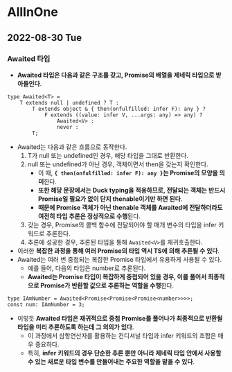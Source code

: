 # AllInOne
## 2022-08-30 Tue
### Awaited 타입
* **Awaited 타입은 다음과 같은 구조를 갖고, Promise의 배열을 제네릭 타입으로 받아들인다**.
```
type Awaited<T> =
    T extends null | undefined ? T :
        T extends object & { then(onfulfilled: infer F): any } ?
            F extends ((value: infer V, ...args: any) => any) ?
                Awaited<V> :
                never :
        T;
```
* Awaited는 다음과 같은 흐름으로 동작한다.
  1. T가 null 또는 undefined인 경우, 해당 타입을 그대로 반환한다.
  2. null 또는 undefined가 아닌 경우, 객체이면서 then을 갖는지 확인한다.
     * 이 때, **`{ then(onfulfilled: infer F): any }`는 Promise의 모양을 의미**한다.
     * **또한 해당 문장에서는 Duck typing을 적용하므로, 전달되는 객체는 반드시 Promise일 필요가 없이 단지 thenable이기만 하면 된다**.
     * **때문에 Promise 객체가 아닌 thenable 객체를 Awaited에 전달하더라도 여전히 타입 추론은 정상적으로 수행**된다.
  3. 갖는 경우, Promise의 콜백 함수에 전달되어야 할 매개 변수의 타입을 infer 키워드로 추론한다.
  4. 추론에 성공한 경우, 추론된 타입을 통해 `Awaited<V>`를 재귀호출한다.
* 이러한 **복잡한 과정을 통해 여러 Promise의 타입 역시 TS에 의해 추론될 수 있다**.
* Awaited는 여러 번 중첩되는 복잡한 Promise 타입에서 유용하게 사용될 수 있다.
  * 예를 들어, 다음의 타입은 number로 추론된다.
  * **Awaited는 Promise 타입이 복잡하게 중첩되어 있을 경우, 이를 풀어서 최종적으로 Promise가 반환할 값으로 추론하는 역할을 수행**한다.
```
type IAmNumber = Awaited<Promise<Promise<Promise<number>>>>;
const num: IAmNumber = 3;
```
* 이렇듯 **Awaited 타입은 재귀적으로 중첩 Promise를 풀어나가 최종적으로 반환될 타입을 미리 추론하도록 하는데 그 의의가 있다**.
  * 이 과정에서 삼항연산자를 활용하는 컨디셔널 타입과 infer 키워드의 조합은 매우 즁요하다.
  * 특히, **infer 키워드의 경우 단순한 추론 뿐만 아니라 제네릭 타입 안에서 사용할 수 있는 새로운 타입 변수를 만들어내는 주요한 역할을 맡을 수 있다**.